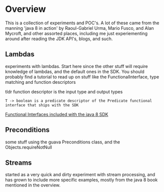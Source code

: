 # Overview
This is a collection of experiments and POC's.  A lot of these came from the manning 'java 8 in action'
by Raoul-Gabriel Urma, Mario Fusco, and Alan Mycroft, and other assorted places, including me just experiementing
around after reading the JDK API's, blogs, and such.

## Lambdas
experiments with lambdas.  Start here since the other stuff will require knowledge of lambdas, and the default ones 
in the SDK.  You should probably find a tutorial to read up on stuff like the FunctionalInterface, 
type matching and function descriptors

tldr function descriptor is the input type and output types

    T -> boolean is a predicate descriptor of the Predicate functional interface that ships with the SDK

[Functional Interfaces included with the java 8 SDK](https://docs.oracle.com/javase/8/docs/api/java/util/function/package-summary.html)
## Preconditions
some stuff using the guava Preconditions class, and the Objects.requireNotNull

## Streams
started as a very quick and dirty experiment with stream processing, and has grown to include more specific examples, mostly from 
the java 8 book mentioned in the overview.